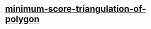 # [minimum-score-triangulation-of-polygon](https://leetcode-cn.com/problems/minimum-score-triangulation-of-polygon)
